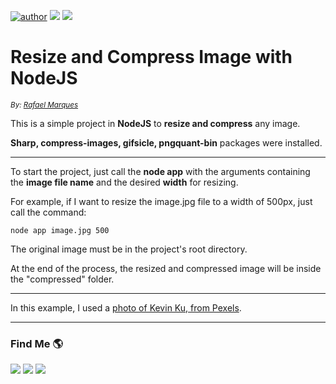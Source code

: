 [![author](https://img.shields.io/badge/author-rafamarquesrmb-blue.svg)](https://github.com/rafamarquesrmb)  ![](https://img.shields.io/badge/javascript-yellow.svg) ![](https://img.shields.io/badge/NodeJS-brightgreen.svg)  

# Resize and Compress Image with NodeJS
<sub>*By: [Rafael Marques](%28https://github.com/rafamarquesrmb%29)*</sub>


This is a simple project in **NodeJS** to **resize and compress** any image.

**Sharp, compress-images, gifsicle, pngquant-bin** packages were installed.

---

To start the project, just call the **node app** with the arguments containing the **image file name** and the desired **width** for resizing.

For example, if I want to resize the image.jpg file to a width of 500px, just call the command:

    node app image.jpg 500

The original image must be in the project's root directory.

At the end of the process, the resized and compressed image will be inside the "compressed" folder.

---

In this example, I used a [photo of Kevin Ku, from Pexels](https://www.pexels.com/pt-br/foto/oculos-black-farmed-em-frente-ao-computador-laptop-577585/).

---

### Find Me 🌎

[<img src="https://img.shields.io/badge/linkedin-%230077B5.svg?&style=for-the-badge&logo=linkedin&logoColor=white" />](https://www.linkedin.com/in/rafamarquesrmb/) [<img src = "https://img.shields.io/badge/instagram-%23E4405F.svg?&style=for-the-badge&logo=instagram&logoColor=white">](https://www.instagram.com/rafamarquesrmb/) [<img src="https://img.shields.io/badge/GitHub-100000?style=for-the-badge&logo=github&logoColor=white" />](https://github.com/rafamarquesrmb)

